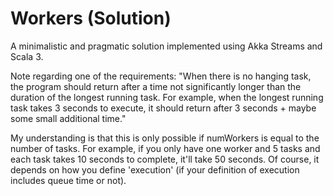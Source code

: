 # Workers (Solution)

 A minimalistic and pragmatic solution implemented using Akka Streams
 and Scala 3.
 
Note regarding one of the requirements:
"When there is no hanging task, the program should return after a time not significantly longer than the duration of the longest running task. For example, when the longest running task takes 3 seconds to execute, it should return after 3 seconds + maybe some small additional time."

My understanding is that this is only possible if numWorkers is equal to
the number of tasks. For example, if you only have one worker and 5 tasks and each task takes 10 seconds to complete, it'll take 50 seconds.
Of course, it depends on how you define 'execution' (if your definition of execution includes queue time or not).

